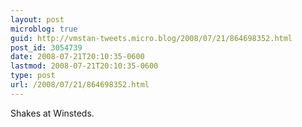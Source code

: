 ```yaml
---
layout: post
microblog: true
guid: http://vmstan-tweets.micro.blog/2008/07/21/864698352.html
post_id: 3054739
date: 2008-07-21T20:10:35-0600
lastmod: 2008-07-21T20:10:35-0600
type: post
url: /2008/07/21/864698352.html
---
```

Shakes at Winsteds.
